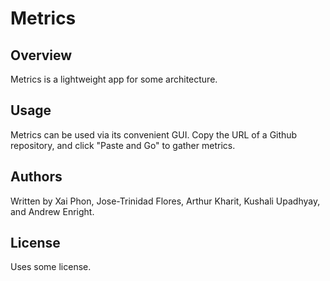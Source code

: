 <h1>Metrics</h1>
<h2>Overview</h2>
<p>Metrics is a lightweight app for some architecture.</p>
<h2>Usage</h2>
<p>Metrics can be used via its convenient GUI. 
  Copy the URL of a Github repository, and click "Paste and Go" to gather metrics.</P> 
<h2>Authors</h2>
<p>Written by Xai Phon, Jose-Trinidad Flores, Arthur Kharit, Kushali Upadhyay, and Andrew Enright.</p>
<h2>License</h2>
<p>Uses some license.</p>

